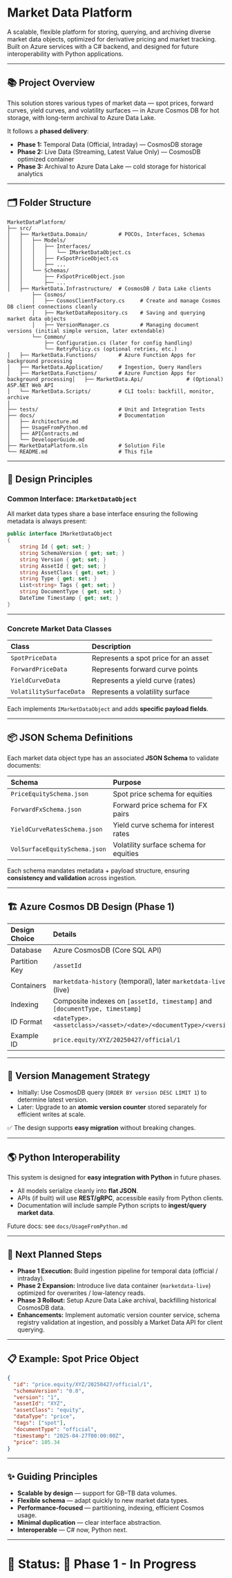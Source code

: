 
# Market Data Platform

A scalable, flexible platform for storing, querying, and archiving diverse market data objects, optimized for derivative pricing and market tracking.  
Built on Azure services with a C# backend, and designed for future interoperability with Python applications.

---

## 📚 Project Overview

This solution stores various types of market data — spot prices, forward curves, yield curves, and volatility surfaces — in Azure Cosmos DB for hot storage, with long-term archival to Azure Data Lake.

It follows a **phased delivery**:

- **Phase 1:** Temporal Data (Official, Intraday) — CosmosDB storage
- **Phase 2:** Live Data (Streaming, Latest Value Only) — CosmosDB optimized container
- **Phase 3:** Archival to Azure Data Lake — cold storage for historical analytics

---

## 🗂 Folder Structure

```plaintext
MarketDataPlatform/
├── src/
│   ├── MarketData.Domain/          # POCOs, Interfaces, Schemas
│   │   ├── Models/
│   │   │   ├── Interfaces/
│   │   │   │   └── IMarketDataObject.cs
│   │   │   ├── FxSpotPriceObject.cs
│   │   │   ├── ...
│   │   └── Schemas/
│   │       ├── FxSpotPriceObject.json
│   │       ├── ...
│   ├── MarketData.Infrastructure/  # CosmosDB / Data Lake clients
        ├── Cosmos/
        │   ├── CosmosClientFactory.cs     # Create and manage Cosmos DB client connections cleanly
        │   ├── MarketDataRepository.cs    # Saving and querying market data objects
        │   ├── VersionManager.cs          # Managing document versions (initial simple version, later extendable)
        └── Common/
            ├── Configuration.cs (later for config handling)
            └── RetryPolicy.cs (optional retries, etc.)
│   ├── MarketData.Functions/       # Azure Function Apps for background processing
│   ├── MarketData.Application/     # Ingestion, Query Handlers
│   ├── MarketData.Functions/       # Azure Function Apps for background processing│   ├── MarketData.Api/              # (Optional) ASP.NET Web API
│   └── MarketData.Scripts/         # CLI tools: backfill, monitor, archive
│
├── tests/                          # Unit and Integration Tests
├── docs/                           # Documentation
│   ├── Architecture.md
│   ├── UsageFromPython.md
│   ├── APIContracts.md
│   └── DeveloperGuide.md
├── MarketDataPlatform.sln          # Solution File
└── README.md                       # This file
```

---

## 🎨 Design Principles

### Common Interface: `IMarketDataObject`

All market data types share a base interface ensuring the following metadata is always present:

```csharp
public interface IMarketDataObject
{
    string Id { get; set; }
    string SchemaVersion { get; set; }
    string Version { get; set; }
    string AssetId { get; set; }
    string AssetClass { get; set; }
    string Type { get; set; }
    List<string> Tags { get; set; }
    string DocumentType { get; set; }
    DateTime Timestamp { get; set; }
}
```

---

### Concrete Market Data Classes

| Class | Description |
|:------|:------------|
| `SpotPriceData` | Represents a spot price for an asset |
| `ForwardPriceData` | Represents forward curve points |
| `YieldCurveData` | Represents a yield curve (rates) |
| `VolatilitySurfaceData` | Represents a volatility surface |

Each implements `IMarketDataObject` and adds **specific payload fields**.

---

## 📦 JSON Schema Definitions

Each market data object type has an associated **JSON Schema** to validate documents:

| Schema | Purpose |
|:-------|:--------|
| `PriceEquitySchema.json` | Spot price schema for equities |
| `ForwardFxSchema.json` | Forward price schema for FX pairs |
| `YieldCurveRatesSchema.json` | Yield curve schema for interest rates |
| `VolSurfaceEquitySchema.json` | Volatility surface schema for equities |

Each schema mandates metadata + payload structure, ensuring **consistency and validation** across ingestion.

---

## 🏗 Azure Cosmos DB Design (Phase 1)

| Design Choice | Details                                                                     |
|:--------------|:----------------------------------------------------------------------------|
| Database | Azure CosmosDB (Core SQL API)                                               |
| Partition Key | `/assetId`                                                                  |
| Containers | `marketdata-history` (temporal), later `marketdata-live` (live)             |
| Indexing | Composite indexes on `[assetId, timestamp]` and `[documentType, timestamp]` |
| ID Format | `<dateType>.<assetclass>/<asset>/<date>/<documentType>/<version>`          |
| Example ID | `price.equity/XYZ/20250427/official/1`                                      |

---

## 🧠 Version Management Strategy

- Initially: Use CosmosDB query (`ORDER BY version DESC LIMIT 1`) to determine latest version.
- Later: Upgrade to an **atomic version counter** stored separately for efficient writes at scale.

✅ The design supports **easy migration** without breaking changes.

---

## 🌎 Python Interoperability

This system is designed for **easy integration with Python** in future phases.

- All models serialize cleanly into **flat JSON**.
- APIs (if built) will use **REST/gRPC**, accessible easily from Python clients.
- Documentation will include sample Python scripts to **ingest/query market data**.

Future docs: see `docs/UsageFromPython.md`

---

## 🚀 Next Planned Steps

- **Phase 1 Execution:** Build ingestion pipeline for temporal data (official / intraday).
- **Phase 2 Expansion:** Introduce live data container (`marketdata-live`) optimized for overwrites / low-latency reads.
- **Phase 3 Rollout:** Setup Azure Data Lake archival, backfilling historical CosmosDB data.
- **Enhancements:** Implement automatic version counter service, schema registry validation at ingestion, and possibly a Market Data API for client querying.

---

## 📋 Example: Spot Price Object

```json
{
  "id": "price.equity/XYZ/20250427/official/1",
  "schemaVersion": "0.0",
  "version": "1",
  "assetId": "XYZ",
  "assetClass": "equity",
  "dataType": "price",
  "tags": ["spot"],
  "documentType": "official",
  "timestamp": "2025-04-27T00:00:00Z",
  "price": 105.34
}
```

---

## ✨ Guiding Principles

- **Scalable by design** — support for GB–TB data volumes.
- **Flexible schema** — adapt quickly to new market data types.
- **Performance-focused** — partitioning, indexing, efficient Cosmos usage.
- **Minimal duplication** — clear interface abstraction.
- **Interoperable** — C# now, Python next.

---

# 📢 Status: 🔵 Phase 1 - In Progress
